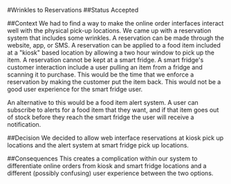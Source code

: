#Wrinkles to Reservations
##Status
Accepted


##Context
We had to find a way to make the online order interfaces interact well with the physical pick-up locations.
We came up with a reservation system that includes some wrinkles. A reservation can be made through the website, app, or SMS.
A reservation can be applied to a food item included at a "kiosk" based location by allowing a two hour window to pick up the item.
A reservation cannot be kept at a smart fridge.
A smart fridge's customer interaction include a user pulling an item from a fridge and scanning it to purchase. This would be the time that we enforce a reservation by making the customer put the item back.
This would not be a good user experience for the smart fridge user.

An alternative to this would be a food item alert system. A user can subscribe to alerts for a food item that they want, and if that item goes out of stock before they reach the smart fridge the user will receive a notification.


##Decision
We decided to allow web interface reservations at kiosk pick up locations and the alert system at smart fridge pick up locations.


##Consequences
This creates a complication within our system to differentiate online orders from kiosk and smart fridge locations and a different (possibly confusing) user experience between the two options.
